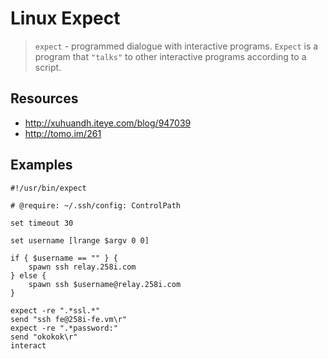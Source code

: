# Linux Expect

> `expect` - programmed dialogue with interactive programs. `Expect` is a program that `"talks"` to other interactive programs according to a script.

## Resources

* <http://xuhuandh.iteye.com/blog/947039>
* <http://tomo.im/261>


## Examples


    #!/usr/bin/expect 
    
    # @require: ~/.ssh/config: ControlPath
    
    set timeout 30 
    
    set username [lrange $argv 0 0]
    
    if { $username == "" } { 
        spawn ssh relay.258i.com 
    } else {
        spawn ssh $username@relay.258i.com 
    }
    
    expect -re ".*ssl.*" 
    send "ssh fe@258i-fe.vm\r" 
    expect -re ".*password:" 
    send "okokok\r" 
    interact 

